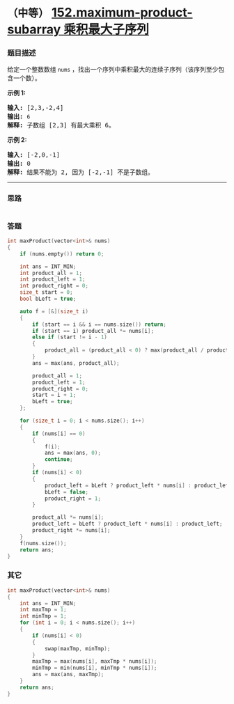 # `（中等）` [152.maximum-product-subarray 乘积最大子序列](https://leetcode-cn.com/problems/maximum-product-subarray/)

### 题目描述
<p>给定一个整数数组 <code>nums</code>&nbsp;，找出一个序列中乘积最大的连续子序列（该序列至少包含一个数）。</p>

<p><strong>示例 1:</strong></p>

<pre><strong>输入:</strong> [2,3,-2,4]
<strong>输出:</strong> <code>6</code>
<strong>解释:</strong>&nbsp;子数组 [2,3] 有最大乘积 6。
</pre>

<p><strong>示例 2:</strong></p>

<pre><strong>输入:</strong> [-2,0,-1]
<strong>输出:</strong> 0
<strong>解释:</strong>&nbsp;结果不能为 2, 因为 [-2,-1] 不是子数组。</pre>


---
### 思路
```
```

### 答题
``` C++
int maxProduct(vector<int>& nums) 
{
	if (nums.empty()) return 0;

	int ans = INT_MIN;
	int product_all = 1;
	int product_left = 1;
	int product_right = 0;
	size_t start = 0;
	bool bLeft = true;

	auto f = [&](size_t i)
	{
		if (start == i && i == nums.size()) return;
		if (start == i) product_all *= nums[i];
		else if (start != i - 1)
		{
			product_all = (product_all < 0) ? max(product_all / product_left, product_all / product_right) : product_all;
		}
		ans = max(ans, product_all);

		product_all = 1;
		product_left = 1;
		product_right = 0;
		start = i + 1;
		bLeft = true;
	};

	for (size_t i = 0; i < nums.size(); i++)
	{
		if (nums[i] == 0)
		{
			f(i);
			ans = max(ans, 0);
			continue;
		}
		if (nums[i] < 0)
		{
			product_left = bLeft ? product_left * nums[i] : product_left;
			bLeft = false;
			product_right = 1;
		}

		product_all *= nums[i];
		product_left = bLeft ? product_left * nums[i] : product_left;
		product_right *= nums[i];
	}
	f(nums.size());
	return ans;
}
```

### 其它
```C++
int maxProduct(vector<int>& nums) 
{
	int ans = INT_MIN;
	int maxTmp = 1;
	int minTmp = 1;
	for (int i = 0; i < nums.size(); i++)
	{
		if (nums[i] < 0)
		{
			swap(maxTmp, minTmp);
		}
		maxTmp = max(nums[i], maxTmp * nums[i]);
		minTmp = min(nums[i], minTmp * nums[i]);
		ans = max(ans, maxTmp);
	}
	return ans;
}
```

